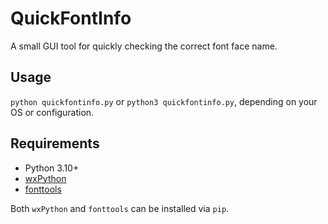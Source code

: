 # QuickFontInfo
A small GUI tool for quickly checking the correct font face name.

## Usage
`python quickfontinfo.py` or `python3 quickfontinfo.py`, depending on your OS or configuration.

## Requirements
- Python 3.10+
- [wxPython](https://github.com/wxWidgets/Phoenix)
- [fonttools](https://github.com/fonttools/fonttools)

Both `wxPython` and `fonttools` can be installed via `pip`.